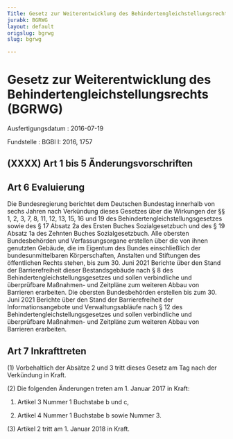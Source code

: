 ```yaml
---
Title: Gesetz zur Weiterentwicklung des Behindertengleichstellungsrechts
jurabk: BGRWG
layout: default
origslug: bgrwg
slug: bgrwg

---
```


# Gesetz zur Weiterentwicklung des Behindertengleichstellungsrechts (BGRWG)

Ausfertigungsdatum
:   2016-07-19

Fundstelle
:   BGBl I: 2016, 1757


## (XXXX) Art 1 bis 5 Änderungsvorschriften


## Art 6 Evaluierung

Die Bundesregierung berichtet dem Deutschen Bundestag innerhalb von sechs Jahren nach Verkündung dieses Gesetzes über die Wirkungen der §§ 1, 2, 3, 7, 8, 11, 12, 13, 15, 16 und 19 des Behindertengleichstellungsgesetzes sowie des § 17 Absatz 2a des Ersten Buches Sozialgesetzbuch und des § 19 Absatz 1a des Zehnten Buches Sozialgesetzbuch. Alle obersten Bundesbehörden und Verfassungsorgane erstellen über die von ihnen genutzten Gebäude, die im Eigentum des Bundes einschließlich der bundesunmittelbaren Körperschaften, Anstalten und Stiftungen des öffentlichen Rechts stehen, bis zum 30. Juni 2021 Berichte über den Stand der Barrierefreiheit dieser Bestandsgebäude nach § 8 des Behindertengleichstellungsgesetzes und sollen verbindliche und überprüfbare Maßnahmen- und Zeitpläne zum weiteren Abbau von Barrieren erarbeiten. Die obersten Bundesbehörden erstellen bis zum 30. Juni 2021 Berichte über den Stand der Barrierefreiheit der Informationsangebote und Verwaltungsabläufe nach § 12 des Behindertengleichstellungsgesetzes und sollen verbindliche und überprüfbare Maßnahmen- und Zeitpläne zum weiteren Abbau von Barrieren erarbeiten.


## Art 7 Inkrafttreten

(1) Vorbehaltlich der Absätze 2 und 3 tritt dieses Gesetz am Tag nach der Verkündung in Kraft.

(2) Die folgenden Änderungen treten am 1. Januar 2017 in Kraft:

1.  Artikel 3 Nummer 1 Buchstabe b und c,


2.  Artikel 4 Nummer 1 Buchstabe b sowie Nummer 3.




(3) Artikel 2 tritt am 1. Januar 2018 in Kraft.

